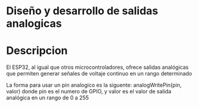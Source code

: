 # Diseño y desarrollo de salidas analogicas

# Descripcion
El ESP32, al igual que otros microcontroladores, ofrece salidas analógicas que permiten generar señales de voltaje continuo en un rango determinado

La forma para usar un pin analogico es la siguente:
analogWritePin(pin, valor)
donde pin es el numero de GPIO, y valor es el valor de salida analógica en un rango de 0 a 255
